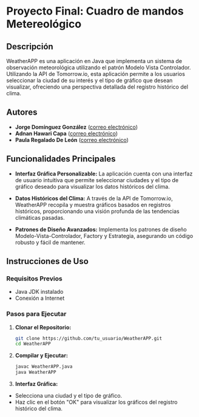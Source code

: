 # Proyecto Final: Cuadro de mandos Metereológico

## Descripción
WeatherAPP es una aplicación en Java que implementa un sistema de observación meteorológica utilizando el patrón Modelo Vista Controlador. Utilizando la API de Tomorrow.io, esta aplicación permite a los usuarios seleccionar la ciudad de su interés y el tipo de gráfico que desean visualizar, ofreciendo una perspectiva detallada del registro histórico del clima.
## Autores
- **Jorge Domínguez González** ([correo electrónico](mailto:alu0101330600@ull.edu.es))
- **Adnan Hawari Capa** ([correo electrónico](mailto:Alu0100417012@ull.edu.es))
- **Paula Regalado De León** ([correo electrónico](mailto:Alu0101330174@ull.edu.es))

## Funcionalidades Principales

- **Interfaz Gráfica Personalizable:** La aplicación cuenta con una interfaz de usuario intuitiva que permite seleccionar ciudades y el tipo de gráfico deseado para visualizar los datos históricos del clima.

- **Datos Históricos del Clima:** A través de la API de Tomorrow.io, WeatherAPP recopila y muestra gráficos basados en registros históricos, proporcionando una visión profunda de las tendencias climáticas pasadas.

- **Patrones de Diseño Avanzados:** Implementa los patrones de diseño Modelo-Vista-Controlador, Factory y Estrategia, asegurando un código robusto y fácil de mantener.

## Instrucciones de Uso

### Requisitos Previos

- Java JDK instalado
- Conexión a Internet

### Pasos para Ejecutar

1. **Clonar el Repositorio:**
   ```bash
   git clone https://github.com/tu_usuario/WeatherAPP.git
   cd WeatherAPP

2. **Compilar y Ejecutar:**

    ```bash
    javac WeatherAPP.java
    java WeatherAPP
    
3. **Interfaz Gráfica:**

- Selecciona una ciudad y el tipo de gráfico.
- Haz clic en el botón "OK" para visualizar los gráficos del registro histórico del clima.
